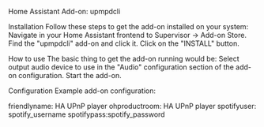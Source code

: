 
Home Assistant Add-on: upmpdcli



Installation
Follow these steps to get the add-on installed on your system:
Navigate in your Home Assistant frontend to Supervisor -> Add-on Store.
Find the "upmpdcli" add-on and click it.
Click on the "INSTALL" button.



How to use
The basic thing to get the add-on running would be:
Select output audio device to use in the "Audio" configuration section of the add-on configuration.
Start the add-on.



Configuration
Example add-on configuration:

friendlyname: HA UPnP player
ohproductroom: HA UPnP player
spotifyuser: spotify_username
spotifypass:spotify_password

